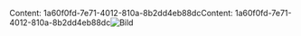<span data-ttu-id="3531b-101">Content: 1a60f0fd-7e71-4012-810a-8b2dd4eb88dc</span><span class="sxs-lookup"><span data-stu-id="3531b-101">Content: 1a60f0fd-7e71-4012-810a-8b2dd4eb88dc</span></span>![Bild](2681edd3-d292-4b21-bf8a-c74ce12433e2.png)
